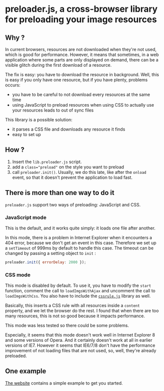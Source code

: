 preloader.js, a cross-browser library for preloading your image resources
========

Why ?
-----
In current browsers, resources are not downloaded when they're not used,
which is good for performance. However, it means that sometimes, in a web
application where some parts are only displayed on demand, there can
be a visible glitch during the first download of a resource.

The fix is easy: you have to download the resource in background. Well,
this is easy if you only have one resource, but if you have plenty,
problems occurs:
* you have to be careful to not download every resources at the same time
* using JavaScript to preload resources when using CSS to
actually use your resources leads to out of sync files

This library is a possible solution:
* it parses a CSS file and downloads any resource it finds
* easy to set up

How ?
-----
1. Insert the `lib.preloader.js` script.
2. add a `class="preload"` on the style you want to preload
3. call `preloader.init()`. Usually, we do this late, like after the
`onload` event, so that it doesn't prevent the application to load
fast.

There is more than one way to do it
----------
`preloader.js` support two ways of preloading: JavaScript and CSS.

### JavaScript mode
This is the default, and it works quite simply: it loads one file after
another.

In this mode, there is a problem in Internet Explorer when it encounters
a 404 error, because we don't get an event in this case. Therefore
we set up a `setTimeout` of 999ms by default to handle this case. The
timeout can be changed by passing a setting object to `init` :

```javascript
preloader.init({ errorDelay: 2000 });
```

### CSS mode
This mode is disabled by default. To use it, you have to modify the
`start` function, comment the call to `loadImgsWithAjax` and uncomment
the call to `loadImgsWithCss`. You also have to include the
[`cssrule.js`](https://github.com/Orange-OpenSource/cssrule.js) library as well.

Basically, this inserts a CSS rule with all resources inside a
`content` property, and we let the browser do the rest. I found that
when there are too many resources, this is not so good because it
impacts performance.

This mode was less tested so there could be some problems.

Especially, it seems that this mode doesn't work well in Internet Explorer
8 and some versions of Opera. And it certainly doesn't work at all in 
earlier versions of IE7. However it seems that IE6/7/8 don't have
the performance improvement of not loading files that are not used,
so, well, they're already preloaded.

One example
-----
[The website](http://orange-opensource.github.com/preloader.js/) contains
a simple example to get you started.
